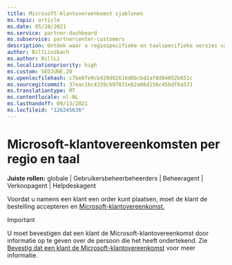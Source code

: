 ```yaml
---
title: Microsoft-klantovereenkomst sjablonen
ms.topic: article
ms.date: 05/28/2021
ms.service: partner-dashboard
ms.subservice: partnercenter-customers
description: Ontdek waar u regiospecifieke en taalspecifieke versies van de Microsoft-klantovereenkomst kunt vinden en downloaden om te controleren met uw klanten.
author: BillLinzbach
ms.author: BillLi
ms.localizationpriority: high
ms.custom: SEOJUNE.20
ms.openlocfilehash: c7be8fe9cb420d82616d6bcbd2af8d84052b651c
ms.sourcegitcommit: 37eac16c4339cb97831eb2a86d156c45bdf6a531
ms.translationtype: MT
ms.contentlocale: nl-NL
ms.lasthandoff: 09/13/2021
ms.locfileid: "126245636"
---
```

# <a name="microsoft-customer-agreements-by-region-and-language"></a>Microsoft-klantovereenkomsten per regio en taal

**Juiste rollen:** globale | Gebruikersbeheerbeheerders | Beheeragent | Verkoopagent | Helpdeskagent

Voordat u namens een klant een order kunt plaatsen, moet de klant de bestelling accepteren en [Microsoft-klantovereenkomst.](https://www.microsoft.com/licensing/docs/customeragreement)

>[!IMPORTANT]
> U moet bevestigen dat een klant de Microsoft-klantovereenkomst door informatie op te geven over de persoon die het heeft ondertekend. Zie [Bevestig dat een klant de Microsoft-klantovereenkomst](./confirm-customer-agreement.md) voor meer informatie.
